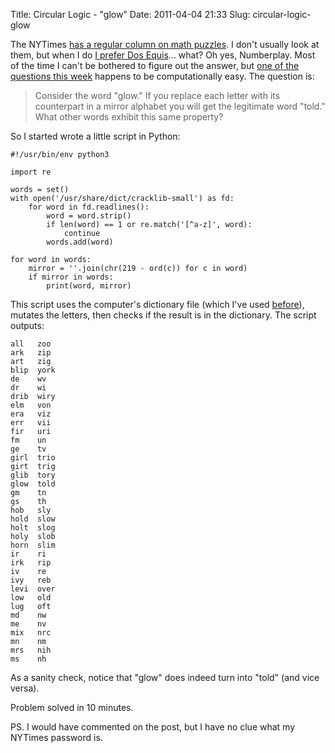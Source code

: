 Title: Circular Logic - "glow"
Date: 2011-04-04 21:33
Slug: circular-logic-glow

The NYTimes [has a regular column on math puzzles](http://wordplay.blogs.nytimes.com/category/Numberplay/). I don't usually look at them, but when I do [I prefer Dos Equis](http://www.youtube.com/watch?v=8Bc0WjTT0Ps)... what? Oh yes, Numberplay. Most of the time I can't be bothered to figure out the answer, but [one of the questions this week](http://wordplay.blogs.nytimes.com/2011/04/04/numberplay-circular-logi/) happens to be computationally easy. The question is:

> Consider the word "glow." If you replace each letter with its counterpart in a mirror alphabet you will get the legitimate word "told." What other words exhibit this same property?

So I started wrote a little script in Python:

```python3
#!/usr/bin/env python3

import re

words = set()
with open('/usr/share/dict/cracklib-small') as fd:
    for word in fd.readlines():
        word = word.strip()
        if len(word) == 1 or re.match('[^a-z]', word):
            continue
        words.add(word)

for word in words:
    mirror = ''.join(chr(219 - ord(c)) for c in word)
    if mirror in words:
        print(word, mirror)
```

This script uses the computer's dictionary file (which I've used [before](http://justinnhli.com/posts/2011/03/herstory.html)), mutates the letters, then checks if the result is in the dictionary. The script outputs:

    all   zoo
    ark   zip
    art   zig
    blip  york
    de    wv
    dr    wi
    drib  wiry
    elm   von
    era   viz
    err   vii
    fir   uri
    fm    un
    ge    tv
    girl  trio
    girt  trig
    glib  tory
    glow  told
    gm    tn
    gs    th
    hob   sly
    hold  slow
    holt  slog
    holy  slob
    horn  slim
    ir    ri
    irk   rip
    iv    re
    ivy   reb
    levi  over
    low   old
    lug   oft
    md    nw
    me    nv
    mix   nrc
    mn    nm
    mrs   nih
    ms    nh

As a sanity check, notice that "glow" does indeed turn into "told" (and vice versa).

Problem solved in 10 minutes.

PS. I would have commented on the post, but I have no clue what my NYTimes password is.
